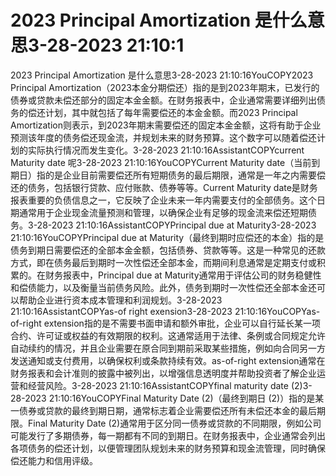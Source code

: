 # 2023 Principal Amortization 是什么意思3-28-2023 21:10:1 
 2023 Principal Amortization 是什么意思3-28-2023 21:10:16YouCOPY2023 Principal Amortization（2023本金分期偿还）指的是到2023年期末，已发行的债券或贷款未偿还部分的固定本金金额。在财务报表中，企业通常需要详细列出债务的偿还计划，其中就包括了每年需要偿还的本金金额。而2023 Principal Amortization则表示，到2023年期末需要偿还的固定本金金额，这将有助于企业预测该年度的债务偿还现金流，并规划未来的财务预算。这个数字可以随着偿还计划的实际执行情况而发生变化。3-28-2023 21:10:16AssistantCOPYcurrent Maturity date 呢3-28-2023 21:10:16YouCOPYCurrent Maturity date（当前到期日）指的是企业目前需要偿还所有短期债务的最后期限，通常是一年之内需要偿还的债务，包括银行贷款、应付账款、债券等等。Current Maturity date是财务报表重要的负债信息之一，它反映了企业未来一年内需要支付的全部债务。这个日期通常用于企业现金流量预测和管理，以确保企业有足够的现金流来偿还短期债务。3-28-2023 21:10:16AssistantCOPYPrincipal due at Maturity3-28-2023 21:10:16YouCOPYPrincipal due at Maturity（最终到期时应偿还的本金）指的是债务到期日需要偿还的全部本金金额，包括债券、贷款等等。这是一种常见的还款方式，即在债务最后到期时一次性偿还全部本金，而期间利息通常是定期支付或积累的。在财务报表中，Principal due at Maturity通常用于评估公司的财务稳健性和偿债能力，以及衡量当前债务风险。此外，债务到期时一次性偿还全部本金还可以帮助企业进行资本成本管理和利润规划。3-28-2023 21:10:16AssistantCOPYas-of right exension3-28-2023 21:10:16YouCOPYas-of-right extension指的是不需要书面申请和额外审批，企业可以自行延长某一项合约、许可证或权益的有效期限的权利。这通常适用于法律、条例或合同规定允许自动续约的情况，并且企业需要在原合同到期前采取某些措施，例如向合同另一方发送通知或支付费用，以确保权利或条款持续有效。as-of-right extension通常在财务报表和会计准则的披露中被列出，以增强信息透明度并帮助投资者了解企业运营和经营风险。3-28-2023 21:10:16AssistantCOPYfinal maturity date (2)3-28-2023 21:10:16YouCOPYFinal Maturity Date (2)（最终到期日 (2)）指的是某一债券或贷款的最终到期日期，通常标志着企业需要偿还所有未偿还本金的最后期限。Final Maturity Date (2)通常用于区分同一债券或贷款的不同期限，例如公司可能发行了多期债券，每一期都有不同的到期日。在财务报表中，企业通常会列出各项债务的偿还计划，以便管理团队规划未来的财务预算和现金流管理，同时确保偿还能力和信用评级。